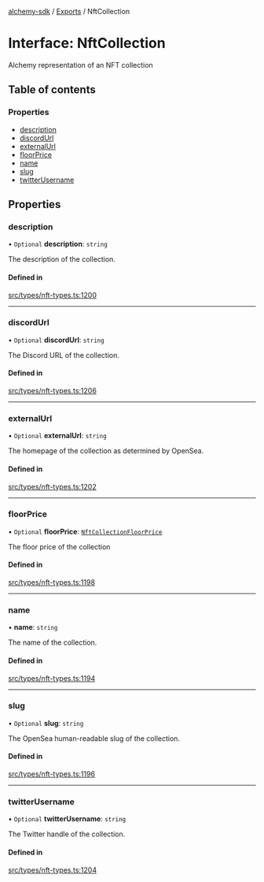 [alchemy-sdk](../README.md) / [Exports](../modules.md) / NftCollection

# Interface: NftCollection

Alchemy representation of an NFT collection

## Table of contents

### Properties

- [description](NftCollection.md#description)
- [discordUrl](NftCollection.md#discordurl)
- [externalUrl](NftCollection.md#externalurl)
- [floorPrice](NftCollection.md#floorprice)
- [name](NftCollection.md#name)
- [slug](NftCollection.md#slug)
- [twitterUsername](NftCollection.md#twitterusername)

## Properties

### description

• `Optional` **description**: `string`

The description of the collection.

#### Defined in

[src/types/nft-types.ts:1200](https://github.com/alchemyplatform/alchemy-sdk-js/blob/70f9997/src/types/nft-types.ts#L1200)

___

### discordUrl

• `Optional` **discordUrl**: `string`

The Discord URL of the collection.

#### Defined in

[src/types/nft-types.ts:1206](https://github.com/alchemyplatform/alchemy-sdk-js/blob/70f9997/src/types/nft-types.ts#L1206)

___

### externalUrl

• `Optional` **externalUrl**: `string`

The homepage of the collection as determined by OpenSea.

#### Defined in

[src/types/nft-types.ts:1202](https://github.com/alchemyplatform/alchemy-sdk-js/blob/70f9997/src/types/nft-types.ts#L1202)

___

### floorPrice

• `Optional` **floorPrice**: [`NftCollectionFloorPrice`](NftCollectionFloorPrice.md)

The floor price of the collection

#### Defined in

[src/types/nft-types.ts:1198](https://github.com/alchemyplatform/alchemy-sdk-js/blob/70f9997/src/types/nft-types.ts#L1198)

___

### name

• **name**: `string`

The name of the collection.

#### Defined in

[src/types/nft-types.ts:1194](https://github.com/alchemyplatform/alchemy-sdk-js/blob/70f9997/src/types/nft-types.ts#L1194)

___

### slug

• `Optional` **slug**: `string`

The OpenSea human-readable slug of the collection.

#### Defined in

[src/types/nft-types.ts:1196](https://github.com/alchemyplatform/alchemy-sdk-js/blob/70f9997/src/types/nft-types.ts#L1196)

___

### twitterUsername

• `Optional` **twitterUsername**: `string`

The Twitter handle of the collection.

#### Defined in

[src/types/nft-types.ts:1204](https://github.com/alchemyplatform/alchemy-sdk-js/blob/70f9997/src/types/nft-types.ts#L1204)
